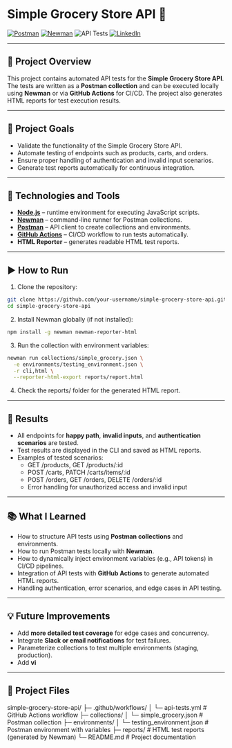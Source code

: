 # Simple Grocery Store API 🚀

[![Postman](https://img.shields.io/badge/Postman-API%20Testing-orange)](https://www.postman.com/)
[![Newman](https://img.shields.io/badge/Newman-5.3.0-blue)](https://www.npmjs.com/package/newman)
![API Tests](https://github.com/celiapaivab/simple-grocery-store-api/actions/workflows/api-tests.yml/badge.svg?branch=main)
[![LinkedIn](https://img.shields.io/badge/LinkedIn-blue?style=flat&logo=linkedin)](https://www.linkedin.com/in/celia-bruno)


---

## 📌 Project Overview
This project contains automated API tests for the **Simple Grocery Store API**. The tests are written as a **Postman collection** and can be executed locally using **Newman** or via **GitHub Actions** for CI/CD. The project also generates HTML reports for test execution results.

---

## 🎯 Project Goals
- Validate the functionality of the Simple Grocery Store API.
- Automate testing of endpoints such as products, carts, and orders.
- Ensure proper handling of authentication and invalid input scenarios.
- Generate test reports automatically for continuous integration.

---

## 🔧 Technologies and Tools
- **[Node.js](https://nodejs.org/)** – runtime environment for executing JavaScript scripts.
- **[Newman](https://www.npmjs.com/package/newman)** – command-line runner for Postman collections.
- **[Postman](https://www.postman.com/)** – API client to create collections and environments.
- **[GitHub Actions](https://github.com/features/actions)** – CI/CD workflow to run tests automatically.
- **HTML Reporter** – generates readable HTML test reports.

---

## ▶️ How to Run

1. Clone the repository:
```bash
git clone https://github.com/your-username/simple-grocery-store-api.git
cd simple-grocery-store-api
```
2. Install Newman globally (if not installed):
```bash
npm install -g newman newman-reporter-html
```
3. Run the collection with environment variables:
```bash
newman run collections/simple_grocery.json \
  -e environments/testing_environment.json \
  -r cli,html \
  --reporter-html-export reports/report.html
```
4. Check the reports/ folder for the generated HTML report.


---

## 🧾 Results
- All endpoints for **happy path**, **invalid inputs**, and **authentication scenarios** are tested.
- Test results are displayed in the CLI and saved as HTML reports.
- Examples of tested scenarios:
  - GET /products, GET /products/:id
  - POST /carts, PATCH /carts/items/:id
  - POST /orders, GET /orders, DELETE /orders/:id
  - Error handling for unauthorized access and invalid input

---

## 📚 What I Learned
- How to structure API tests using **Postman collections** and environments.
- How to run Postman tests locally with **Newman**.
- How to dynamically inject environment variables (e.g., API tokens) in CI/CD pipelines.
- Integration of API tests with **GitHub Actions** to generate automated HTML reports.
- Handling authentication, error scenarios, and edge cases in API testing.

---

## 💡 Future Improvements
- Add **more detailed test coverage** for edge cases and concurrency.
- Integrate **Slack or email notifications** for test failures.
- Parameterize collections to test multiple environments (staging, production).
- Add **vi**

---

## 📂 Project Files

simple-grocery-store-api/
├─ .github/workflows/
│  └─ api-tests.yml               # GitHub Actions workflow
├─ collections/
│  └─ simple_grocery.json         # Postman collection
├─ environments/
│  └─ testing_environment.json    # Postman environment with variables
├─ reports/                       # HTML test reports (generated by Newman)
└─ README.md                      # Project documentation
